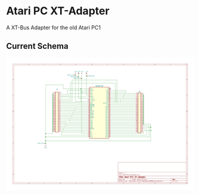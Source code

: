 # Atari PC XT-Adapter

A XT-Bus Adapter for the old Atari PC1

## Current Schema

![AtariPC1_XT_Adapter.svg](https://github.com/jedie/Atari-PC1-XT-Adapter/raw/main/AtariPC1_XT_Adapter.svg)


